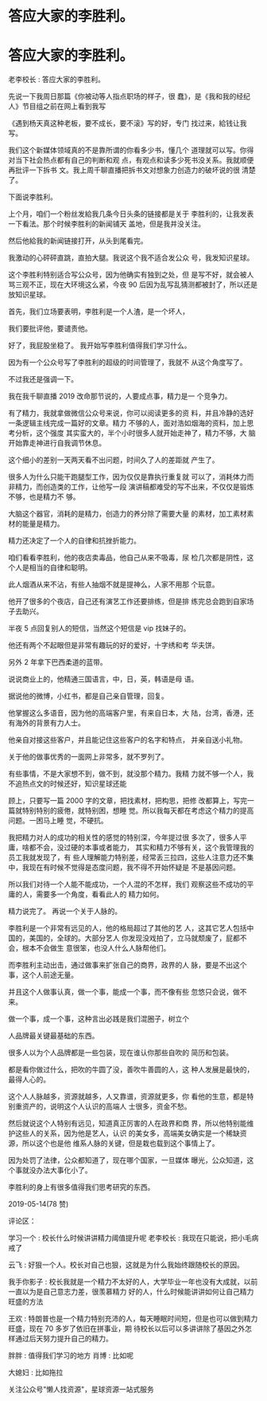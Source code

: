 # 答应大家的李胜利。

# 答应大家的李胜利。

老李校长 : 答应大家的李胜利。

先说一下我周日那篇《你被动等人指点职场的样子，很 蠢》，是《我和我的经纪人》节目组之前在网上看到我写

《遇到杨天真这种老板，要不成长，要不滚》写的好，专门 找过来，給钱让我写。

我们这个新媒体领域真的不是靠所谓的你看多少书，懂几个 道理就可以写。你得对当下社会热点都有自己的判断和观 点，有观点和读多少死书没关系。我就顺便再批评一下拆书 文。我上周千聊直播把拆书文对想象力创造力的破坏说的很 清楚了。

下面说李胜利。

上个月，咱们一个粉丝发給我几条今日头条的链接都是关于 李胜利的，让我发表一下看法。那个时候李胜利的新闻铺天 盖地，但是我并没关注。

然后他給我的新闻链接打开，从头到尾看完。

我激动的心砰砰直跳，直拍大腿。我说这个我不适合发公众 号，我发知识星球。

这个李胜利特别适合写公众号，因为他确实有独到之处，但 是写不好，就会被人骂三观不正，现在大环境这么紧，今夜 90 后因为乱写乱猜测都被封了，所以还是放知识星球。

首先，我们立场要表明，李胜利是一个人渣，是一个坏人，

我们要批评他，要谴责他。

好了，我屁股坐稳了。 我开始写李胜利值得我们学习什么。

因为有一个公众号写了李胜利的超级的时间管理了，我就不 从这个角度写了。

不过我还是强调一下。

我在我千聊直播 2019 改命那节说的，人要成点事，精力是一 个竞争力。

有了精力，我就拿做微信公众号来说，你可以阅读更多的资 料，并且冷静的选好一条逻辑主线完成一篇好的文章。精力 不够的人，面对浩如烟海的资料，加上思考分析，这个强度 其实蛮大的，半个小时很多人就开始走神了，精力不够，大 脑开始靠走神进行自我调节休息。

这个细小的差别一天两天看不出问题，时间久了人的差距就 产生了。

很多人为什么只能干跑腿型工作，因为仅仅是靠执行重复就 可以了，消耗体力而非精力，而创造类的工作，让他写一段 演讲稿都难受的写不出来，不仅仅是锻炼不够，也是精力不 够。

大脑这个器官，消耗的是精力，创造力的养分除了需要大量 的素材，加工素材素材的能量是精力。

精力还决定了一个人的自律和抗挫折能力。

咱们看看李胜利，他的夜店卖毒品，他自己从来不吸毒，尿 检几次都是阴性，这个人是相当的自律和聪明。

此人烟酒从来不沾，有些人抽烟不就是提神么，人家不用那 个玩意。

他开了很多的个夜店，自己还有演艺工作还要排练，但是排 练完总会跑到自家场子去助兴。

半夜 5 点回复别人的短信，当然这个短信是 vip 找妹子的。

他还有两个不起眼但是非常有趣玩的好的爱好，十字绣和考 华夫饼。

另外 2 年拿下巴西柔道的蓝带。

说说商业上的，他精通三国语言，中，日，英，韩语是母 语。

据说他的微博，小红书，都是自己亲自管理，回复。

他掌握这么多语音，因为他的高端客户里，有来自日本，大 陆，台湾，香港，还有海外的背景有力人士。

他亲自对接这些客户，并且能记住这些客户的名字和特点， 并亲自送小礼物。

关于他的做事优秀的一面网上非常多，就不罗列了。

有些事情，不是大家想不到，做不到，就没那个精力。我精 力就不够一个人，我不追热点文的时候还好，知识星球还能

顾上，只要写一篇 2000 字的文章，把找素材，把构思，把修 改都算上，写完一篇就特别特别的疲倦，就特别困，想睡 觉。所以我每天都在考虑这个精力的提高问题。一困马上睡 觉，不硬抗。

我把精力对人的成功的相关性的感觉的特别深，今年提过很 多次了，很多人平庸，啥都不会，没过硬的本事或者能力， 其实和精力不够有关，这个我管理我的员工我就发现了，有 些人理解能力特别差，经常丢三拉四，这些人注意力还不集 中，我现在有时候不觉得是态度问题，我不得不开始怀疑是 不是基因问题。

所以我们对待一个人能不能成功，一个人混的不怎样，我们 观察这些不成功的平庸的人，需要多一个角度，看看此人的 精力如何。

精力说完了。 再说一个关于人脉的。

李胜利是一个非常有远见的人，他的格局超过了其他的艺 人，这其它艺人包括中国的，美国的，全球的。大部分艺人 你发现没戏拍了，立马就颓废了，屁都不会，根本不会做生 意很笨，也没人什么人脉帮他们。

而李胜利主动出击，通过做事来扩张自己的商界，政界的人 脉，要是不出这个事，这个人前途无量。

并且这个人做事认真，做一个事，能成一个事，而不像有些 忽悠只会说，做不来。

做一个事，成一个事，这种言出必践是我们混圈子，树立个

人品牌最关键最基础的东西。

很多人以为个人品牌都是一些包装，现在谁认你那些自吹的 简历和包装。

都是看你做过什么，把吹的牛圆了没，善吹牛善圆的人，这 种人发展是最快的，最得人心的。

这个人人脉越多，资源就越多，人又靠谱，资源就更多，你 看他的生意，都是特别重资产的，说明这个人认识的高端人 士很多，资金不愁。

然后就说这个人特别有远见，知道真正厉害的人在政界和商 界，所以他特别能维护这些人的关系，因为他是艺人，认识 的美女多，高端美女确实是一个稀缺资源，所以这个也是他 维系人脉的关键，但是栽也载到这个事情上了。

因为处罚了法律，公众都知道了，现在哪个国家，一旦媒体 曝光，公众知道，这个事就没办法大事化小了。

李胜利的身上有很多值得我们思考研究的东西。

2019-05-14(78 赞)

评论区：

学习一个 : 校长什么时候讲讲精力阈值提升呢 老李校长 : 我现在只能说，把小毛病戒了

云飞 : 好狠一个人。校长对自己也狠，这就是为什么我始终跟随校长的原因。

我手你影子 : 校长我就是一个精力不太好的人，大学毕业一年也没有大成就，以前一直以为是自己意志力差，很羡慕精力 好的人，什么时候能讲讲如何让自己精力旺盛的方法

王欢 : 特朗普也是一个精力特别充沛的人，每天睡眠时间短，但是也可以做到精力旺盛，现在 70 多岁了依旧在拼事业，期 待校长以后可以多讲讲除了基因之外怎样通过后天努力提升自己的精力。

胖胖 : 值得我们学习的地方 肖博 : 比如呢

大媳妇 : 比如拖拉

关注公众号"懒人找资源"，星球资源一站式服务